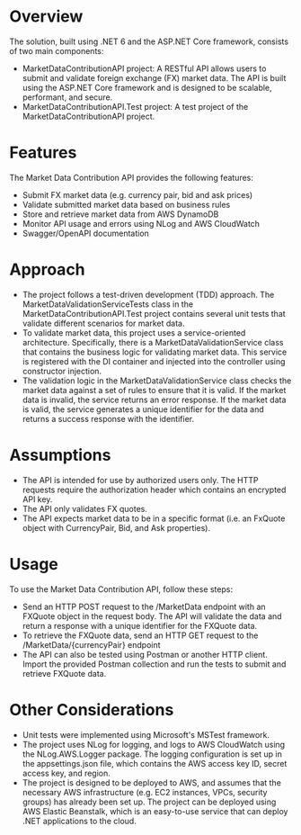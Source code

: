 # Overview
The solution, built using .NET 6 and the ASP.NET Core framework, consists of two main components:
- MarketDataContributionAPI project: A RESTful API allows users to submit and validate foreign exchange (FX) market data. The API is built using the ASP.NET Core framework and is designed to be scalable, performant, and secure.
- MarketDataContributionAPI.Test project: A test project of the MarketDataContributionAPI project.

# Features
The Market Data Contribution API provides the following features:
- Submit FX market data (e.g. currency pair, bid and ask prices)
- Validate submitted market data based on business rules
- Store and retrieve market data from AWS DynamoDB
- Monitor API usage and errors using NLog and AWS CloudWatch
- Swagger/OpenAPI documentation

# Approach
- The project follows a test-driven development (TDD) approach. The MarketDataValidationServiceTests class in the MarketDataContributionAPI.Test project contains several unit tests that validate different scenarios for market data. 
- To validate market data, this project uses a service-oriented architecture. Specifically, there is a MarketDataValidationService class that contains the business logic for validating market data. This service is registered with the DI container and injected into the controller using constructor injection.
- The validation logic in the MarketDataValidationService class checks the market data against a set of rules to ensure that it is valid. If the market data is invalid, the service returns an error response. If the market data is valid, the service generates a unique identifier for the data and returns a success response with the identifier.

# Assumptions
- The API is intended for use by authorized users only. The HTTP requests require the authorization header which contains an encrypted API key.
- The API only validates FX quotes.
- The API expects market data to be in a specific format (i.e. an FxQuote object with CurrencyPair, Bid, and Ask properties).


# Usage
To use the Market Data Contribution API, follow these steps:
- Send an HTTP POST request to the /MarketData endpoint with an FXQuote object in the request body. The API will validate the data and return a response with a unique identifier for the FXQuote data.
- To retrieve the FXQuote data, send an HTTP GET request to the /MarketData/{currencyPair} endpoint
- The API can also be tested using Postman or another HTTP client. Import the provided Postman collection and run the tests to submit and retrieve FXQuote data.

# Other Considerations
- Unit tests were implemented using Microsoft's MSTest framework.
- The project uses NLog for logging, and logs to AWS CloudWatch using the NLog.AWS.Logger package. The logging configuration is set up in the appsettings.json file, which contains the AWS access key ID, secret access key, and region.
- The project is designed to be deployed to AWS, and assumes that the necessary AWS infrastructure (e.g. EC2 instances, VPCs, security groups) has already been set up. The project can be deployed using AWS Elastic Beanstalk, which is an easy-to-use service that can deploy .NET applications to the cloud.
